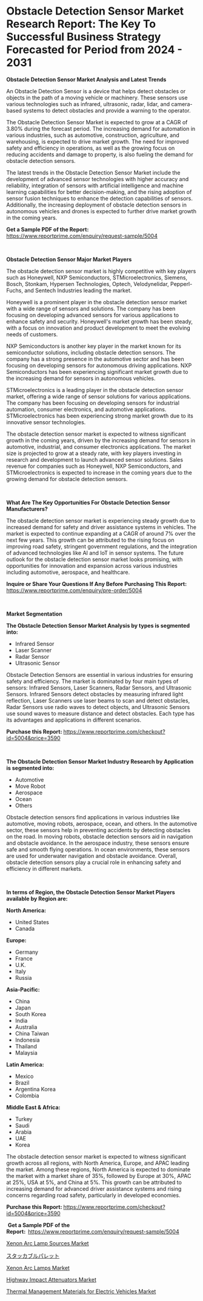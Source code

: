 <p><h1>Obstacle Detection Sensor Market Research Report: The Key To Successful Business Strategy Forecasted for Period from 2024 - 2031</h1></p><p><strong>Obstacle Detection Sensor Market Analysis and Latest Trends</strong></p>
<p><p>An Obstacle Detection Sensor is a device that helps detect obstacles or objects in the path of a moving vehicle or machinery. These sensors use various technologies such as infrared, ultrasonic, radar, lidar, and camera-based systems to detect obstacles and provide a warning to the operator.</p><p>The Obstacle Detection Sensor Market is expected to grow at a CAGR of 3.80% during the forecast period. The increasing demand for automation in various industries, such as automotive, construction, agriculture, and warehousing, is expected to drive market growth. The need for improved safety and efficiency in operations, as well as the growing focus on reducing accidents and damage to property, is also fueling the demand for obstacle detection sensors.</p><p>The latest trends in the Obstacle Detection Sensor Market include the development of advanced sensor technologies with higher accuracy and reliability, integration of sensors with artificial intelligence and machine learning capabilities for better decision-making, and the rising adoption of sensor fusion techniques to enhance the detection capabilities of sensors. Additionally, the increasing deployment of obstacle detection sensors in autonomous vehicles and drones is expected to further drive market growth in the coming years.</p></p>
<p><strong>Get a Sample PDF of the Report:&nbsp;</strong> <a href="https://www.reportprime.com/enquiry/request-sample/5004">https://www.reportprime.com/enquiry/request-sample/5004</a></p>
<p>&nbsp;</p>
<p><strong>Obstacle Detection Sensor Major Market Players</strong></p>
<p><p>The obstacle detection sensor market is highly competitive with key players such as Honeywell, NXP Semiconductors, STMicroelectronics, Siemens, Bosch, Stonkam, Hypersen Technologies, Optech, Velodynelidar, Pepperl-Fuchs, and Sentech Industries leading the market. </p><p>Honeywell is a prominent player in the obstacle detection sensor market with a wide range of sensors and solutions. The company has been focusing on developing advanced sensors for various applications to enhance safety and security. Honeywell's market growth has been steady, with a focus on innovation and product development to meet the evolving needs of customers.</p><p>NXP Semiconductors is another key player in the market known for its semiconductor solutions, including obstacle detection sensors. The company has a strong presence in the automotive sector and has been focusing on developing sensors for autonomous driving applications. NXP Semiconductors has been experiencing significant market growth due to the increasing demand for sensors in autonomous vehicles.</p><p>STMicroelectronics is a leading player in the obstacle detection sensor market, offering a wide range of sensor solutions for various applications. The company has been focusing on developing sensors for industrial automation, consumer electronics, and automotive applications. STMicroelectronics has been experiencing strong market growth due to its innovative sensor technologies.</p><p>The obstacle detection sensor market is expected to witness significant growth in the coming years, driven by the increasing demand for sensors in automotive, industrial, and consumer electronics applications. The market size is projected to grow at a steady rate, with key players investing in research and development to launch advanced sensor solutions. Sales revenue for companies such as Honeywell, NXP Semiconductors, and STMicroelectronics is expected to increase in the coming years due to the growing demand for obstacle detection sensors.</p></p>
<p>&nbsp;</p>
<p><strong>What Are The Key Opportunities For Obstacle Detection Sensor Manufacturers?</strong></p>
<p><p>The obstacle detection sensor market is experiencing steady growth due to increased demand for safety and driver assistance systems in vehicles. The market is expected to continue expanding at a CAGR of around 7% over the next few years. This growth can be attributed to the rising focus on improving road safety, stringent government regulations, and the integration of advanced technologies like AI and IoT in sensor systems. The future outlook for the obstacle detection sensor market looks promising, with opportunities for innovation and expansion across various industries including automotive, aerospace, and healthcare.</p></p>
<p><strong>Inquire or Share Your Questions If Any Before Purchasing This Report:</strong> <a href="https://www.reportprime.com/enquiry/pre-order/5004">https://www.reportprime.com/enquiry/pre-order/5004</a></p>
<p>&nbsp;</p>
<p><strong>Market Segmentation</strong></p>
<p><strong>The Obstacle Detection Sensor Market Analysis by types is segmented into:</strong></p>
<p><ul><li>Infrared Sensor</li><li>Laser Scanner</li><li>Radar Sensor</li><li>Ultrasonic Sensor</li></ul></p>
<p><p>Obstacle Detection Sensors are essential in various industries for ensuring safety and efficiency. The market is dominated by four main types of sensors: Infrared Sensors, Laser Scanners, Radar Sensors, and Ultrasonic Sensors. Infrared Sensors detect obstacles by measuring infrared light reflection, Laser Scanners use laser beams to scan and detect obstacles, Radar Sensors use radio waves to detect objects, and Ultrasonic Sensors use sound waves to measure distance and detect obstacles. Each type has its advantages and applications in different scenarios.</p></p>
<p><strong>Purchase this Report:&nbsp;</strong><a href="https://www.reportprime.com/checkout?id=5004&price=3590">https://www.reportprime.com/checkout?id=5004&price=3590</a></p>
<p>&nbsp;</p>
<p><strong>The Obstacle Detection Sensor Market Industry Research by Application is segmented into:</strong></p>
<p><ul><li>Automotive</li><li>Move Robot</li><li>Aerospace</li><li>Ocean</li><li>Others</li></ul></p>
<p><p> </p><p>Obstacle detection sensors find applications in various industries like automotive, moving robots, aerospace, ocean, and others. In the automotive sector, these sensors help in preventing accidents by detecting obstacles on the road. In moving robots, obstacle detection sensors aid in navigation and obstacle avoidance. In the aerospace industry, these sensors ensure safe and smooth flying operations. In ocean environments, these sensors are used for underwater navigation and obstacle avoidance. Overall, obstacle detection sensors play a crucial role in enhancing safety and efficiency in different markets.</p></p>
<p>&nbsp;</p>
<p><strong>In terms of Region, the Obstacle Detection Sensor Market Players available by Region are:</strong></p>
<p>
    <p> <strong> North America: </strong>
        <ul>
            <li>United States</li>
            <li>Canada</li>
        </ul>
        </p> 
    <p> <strong> Europe: </strong>
        <ul>
            <li>Germany</li>
            <li>France</li>
            <li>U.K.</li>
            <li>Italy</li>
            <li>Russia</li>
        </ul>
        </p> 
    <p> <strong> Asia-Pacific: </strong>
        <ul>
            <li>China</li>
            <li>Japan</li>
            <li>South Korea</li>
            <li>India</li>
            <li>Australia</li>
            <li>China Taiwan</li>
            <li>Indonesia</li>
            <li>Thailand</li>
            <li>Malaysia</li>
        </ul>
        </p> 
    <p> <strong> Latin America: </strong>
        <ul>
            <li>Mexico</li>
            <li>Brazil</li>
            <li>Argentina Korea</li>
            <li>Colombia</li>
        </ul>
        </p> 
    <p> <strong> Middle East & Africa: </strong>
        <ul>
            <li>Turkey</li>
            <li>Saudi</li>
            <li>Arabia</li>
            <li>UAE</li>
            <li>Korea</li>
        </ul>
    </p>
    </p>
<p><p>The obstacle detection sensor market is expected to witness significant growth across all regions, with North America, Europe, and APAC leading the market. Among these regions, North America is expected to dominate the market with a market share of 35%, followed by Europe at 30%, APAC at 25%, USA at 5%, and China at 5%. This growth can be attributed to increasing demand for advanced driver assistance systems and rising concerns regarding road safety, particularly in developed economies.</p></p>
<p><strong>Purchase this Report: </strong><a href="https://www.reportprime.com/checkout?id=5004&price=3590">https://www.reportprime.com/checkout?id=5004&price=3590</a></p>
<p>&nbsp;<strong>Get a Sample PDF of the Report:&nbsp;&nbsp;</strong><a href="https://www.reportprime.com/enquiry/request-sample/5004">https://www.reportprime.com/enquiry/request-sample/5004</a></p>
<p><strong></strong></p>
<p><p><a href="https://github.com/gamblestampleyjenny50m5sl6/Market-Research-Report-List-2/blob/main/xenon-arc-lamp-sources-market.md">Xenon Arc Lamp Sources Market</a></p><p><a href="https://github.com/nemesis2824/Market-Research-Report-List-1/blob/main/658920815526.md">スタッカブルパレット</a></p><p><a href="https://github.com/nicholepatriciadoylenwnrjr0/Market-Research-Report-List-1/blob/main/xenon-arc-lamps-market.md">Xenon Arc Lamps Market</a></p><p><a href="https://issuu.com/reportprime-2/docs/highway-impact-attenuators-market-size-2030.pptx">Highway Impact Attenuators Market</a></p><p><a href="https://issuu.com/reportprime-2/docs/thermal-management-materials-for-electric-vehicles">Thermal Management Materials for Electric Vehicles Market</a></p></p>